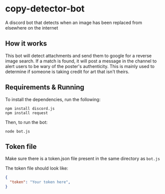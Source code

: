 # copy-detector-bot
A discord bot that detects when an image has been replaced from elsewhere on the internet

## How it works

This bot will detect attachments and send them to google for a reverse image search. If a match is found, it will post a message in the channel to alert users to be wary of the poster's authenticity. This is mainly used to determine if someone is taking credit for art that isn't theirs.

## Requirements & Running

To install the dependencies, run the following:

```
npm install discord.js
npm install request
```

Then, to run the bot:

```
node bot.js
```

## Token file

Make sure there is a token.json file present in the same directory as `bot.js`

The token file should look like:

```json
{
  "token": "Your token here",
}
```
